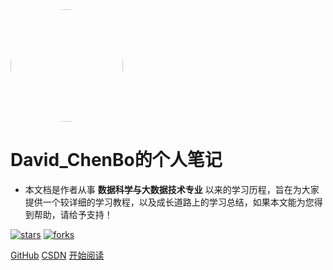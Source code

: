 <img width="180px" style="border-radius: 50%" bor src="https://timgsa.baidu.com/timg?image&quality=80&size=b9999_10000&sec=1585915565225&di=30bc1d56b359aa667e8fc372c9830f8d&imgtype=0&src=http%3A%2F%2Fpic1.win4000.com%2Fwallpaper%2F0%2F539136a16e5eb.jpg">

# David_ChenBo的个人笔记

- 本文档是作者从事 **数据科学与大数据技术专业** 以来的学习历程，旨在为大家提供一个较详细的学习教程，以及成长道路上的学习总结，如果本文能为您得到帮助，请给予支持！

[![stars](https://badgen.net/github/stars/Q-Angelo/Nodejs-Roadmap?icon=github&color=4ab8a1)](https://github.com/Q-Angelo/Nodejs-Roadmap) [![forks](https://badgen.net/github/forks/Q-Angelo/Nodejs-Roadmap?icon=github&color=4ab8a1)](https://github.com/Q-Angelo/Nodejs-Roadmap)

[GitHub](<https://github.com/David-Chenbo/Blog>)
[CSDN](https://blog.csdn.net/weixin_44322234)
[开始阅读](README.md)